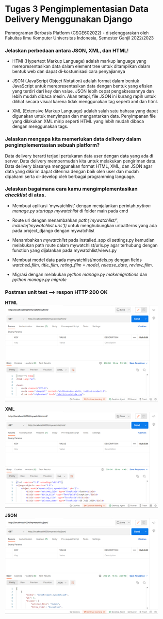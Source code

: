 # Tugas 3 Pengimplementasian Data Delivery Menggunakan Django

Pemrograman Berbasis Platform (CSGE602022) - diselenggarakan oleh Fakultas Ilmu Komputer Universitas Indonesia, Semester Ganjil 2022/2023 

### **Jelaskan perbedaan antara JSON, XML, dan HTML!**
- HTMl (Hypertext Markup Language) adalah markup language yang merepresentasikan data dalam element tree untuk ditampilkan dalam bentuk web dan dapat di-kostumisasi cara penyajiannya

- JSON (JavaScript Object Notation) adalah format dalam bentuk JavaScript untuk merepresentasikan data dengan bentuk yang efisien yang terdiri dari key dan value. JSON lebih cepat pengaksesannya dan lebih mudah dibaca mesin. Akan tetapi, file JSON ini kurang rapih untuk dilihat secara visual karena tidak menggunakan tag seperti xml dan html. 

- XML (Extensive Markup Language) adalah salah satu bahasa yang dapat digunakan untuk menyimpan dan mengantarkan data. Penyimpanan file yang dilakukan XML mirip seperti HTML yang lebih mudah dibaca dengan menggunakan tags. 

### **Jelaskan mengapa kita memerlukan data delivery dalam pengimplementasian sebuah platform?**
Data delivery berarti terjadi pertukaran data user dengan data yang ada di server. Data delivery mempermudah kita untuk melakukan pengiriman data. Data delivery biasanya menggunakan format HTML, XML, dan JSON agar data yang dikirim dapat diterima dengan baik oleh user dan mudah dipahami serta di-develop oleh berbagai programming language. 

### **Jelaskan bagaimana cara kamu mengimplementasikan *checklist* di atas.**
- Membuat aplikasi 'mywatchlist' dengan menjalankan perintah *python manage.py startapp mywatchlist* di folder main pada cmd

- Route url dengan menambahkan *path('mywatchlist/', include('mywatchlist.urls'))* untuk menghubungkan urlpatterns yang ada pada project_django dengan mywatchlist

- Menambahkan *mywatchlist* pada installed_app di settings.py kemudian melakukan path route dalam mywatchlist/urls.py agar terhubung dengan function yang dijalankan pada mywatchlist/views.py

- Membuat model data pada mywatchlist/models.py dengan fields  *watched_film, title_film, rating_film = model, release_date, review_film*. 

- Migrasi dengan melakukan *python manage.py makemigrations* dan *python manage.py migrate*


### **Postman unit test --> respon HTTP 200 OK**

**HTML**
![pics](./html%20postman.png?raw=true)

**XML**
![pics](xml%20postman.png?raw=true)

**JSON**
![pics](json%20postman.png?raw=true)